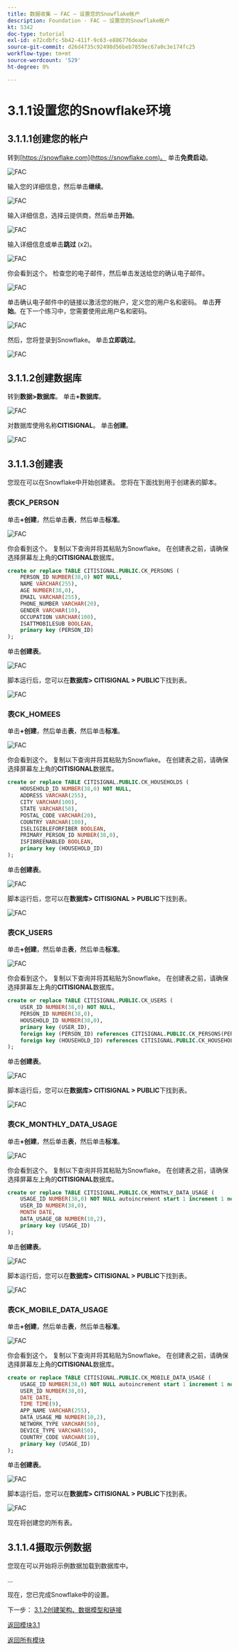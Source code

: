 ```yaml
---
title: 数据收集 — FAC — 设置您的Snowflake帐户
description: Foundation - FAC — 设置您的Snowflake帐户
kt: 5342
doc-type: tutorial
exl-id: e72cdbfc-5b42-411f-9c63-e886776deabe
source-git-commit: d26d4735c92498d56beb7859ec67a0c3e174fc25
workflow-type: tm+mt
source-wordcount: '529'
ht-degree: 0%

---
```


# 3.1.1设置您的Snowflake环境

## 3.1.1.1创建您的帐户

转到[https://snowflake.com](https://snowflake.com)。 单击&#x200B;**免费启动**。

![FAC](./images/sf1.png)

输入您的详细信息，然后单击&#x200B;**继续**。

![FAC](./images/sf2.png)

输入详细信息，选择云提供商，然后单击&#x200B;**开始**。

![FAC](./images/sf3.png)

输入详细信息或单击&#x200B;**跳过** (x2)。

![FAC](./images/sf4.png)

你会看到这个。 检查您的电子邮件，然后单击发送给您的确认电子邮件。

![FAC](./images/sf5.png)

单击确认电子邮件中的链接以激活您的帐户，定义您的用户名和密码。 单击&#x200B;**开始**。在下一个练习中，您需要使用此用户名和密码。

![FAC](./images/sf6.png)

然后，您将登录到Snowflake。 单击&#x200B;**立即跳过**。

![FAC](./images/sf7.png)

## 3.1.1.2创建数据库

转到&#x200B;**数据>数据库**。 单击&#x200B;**+数据库**。

![FAC](./images/db1.png)

对数据库使用名称&#x200B;**CITISIGNAL**。 单击&#x200B;**创建**。

![FAC](./images/db2.png)

## 3.1.1.3创建表

您现在可以在Snowflake中开始创建表。 您将在下面找到用于创建表的脚本。

### 表CK_PERSON

单击&#x200B;**+创建**，然后单击&#x200B;**表**，然后单击&#x200B;**标准**。

![FAC](./images/tb1.png)

你会看到这个。 复制以下查询并将其粘贴为Snowflake。 在创建表之前，请确保选择屏幕左上角的&#x200B;**CITISIGNAL**&#x200B;数据库。

```sql
create or replace TABLE CITISIGNAL.PUBLIC.CK_PERSONS (
	PERSON_ID NUMBER(38,0) NOT NULL,
	NAME VARCHAR(255),
	AGE NUMBER(38,0),
	EMAIL VARCHAR(255),
	PHONE_NUMBER VARCHAR(20),
	GENDER VARCHAR(10),
	OCCUPATION VARCHAR(100),
	ISATTMOBILESUB BOOLEAN,
	primary key (PERSON_ID)
);
```

单击&#x200B;**创建表**。

![FAC](./images/tb2.png)

脚本运行后，您可以在&#x200B;**数据库> CITISIGNAL > PUBLIC**&#x200B;下找到表。

![FAC](./images/tb3.png)

### 表CK_HOMEES

单击&#x200B;**+创建**，然后单击&#x200B;**表**，然后单击&#x200B;**标准**。

![FAC](./images/tb1.png)

你会看到这个。 复制以下查询并将其粘贴为Snowflake。 在创建表之前，请确保选择屏幕左上角的&#x200B;**CITISIGNAL**&#x200B;数据库。

```sql
create or replace TABLE CITISIGNAL.PUBLIC.CK_HOUSEHOLDS (
	HOUSEHOLD_ID NUMBER(38,0) NOT NULL,
	ADDRESS VARCHAR(255),
	CITY VARCHAR(100),
	STATE VARCHAR(50),
	POSTAL_CODE VARCHAR(20),
	COUNTRY VARCHAR(100),
	ISELIGIBLEFORFIBER BOOLEAN,
	PRIMARY_PERSON_ID NUMBER(38,0),
	ISFIBREENABLED BOOLEAN,
	primary key (HOUSEHOLD_ID)
);
```

单击&#x200B;**创建表**。

![FAC](./images/tb4.png)

脚本运行后，您可以在&#x200B;**数据库> CITISIGNAL > PUBLIC**&#x200B;下找到表。

![FAC](./images/tb5.png)

### 表CK_USERS

单击&#x200B;**+创建**，然后单击&#x200B;**表**，然后单击&#x200B;**标准**。

![FAC](./images/tb1.png)

你会看到这个。 复制以下查询并将其粘贴为Snowflake。 在创建表之前，请确保选择屏幕左上角的&#x200B;**CITISIGNAL**&#x200B;数据库。

```sql
create or replace TABLE CITISIGNAL.PUBLIC.CK_USERS (
	USER_ID NUMBER(38,0) NOT NULL,
	PERSON_ID NUMBER(38,0),
	HOUSEHOLD_ID NUMBER(38,0),
	primary key (USER_ID),
	foreign key (PERSON_ID) references CITISIGNAL.PUBLIC.CK_PERSONS(PERSON_ID),
	foreign key (HOUSEHOLD_ID) references CITISIGNAL.PUBLIC.CK_HOUSEHOLDS(HOUSEHOLD_ID)
);
```

单击&#x200B;**创建表**。

![FAC](./images/tb6.png)

脚本运行后，您可以在&#x200B;**数据库> CITISIGNAL > PUBLIC**&#x200B;下找到表。

![FAC](./images/tb7.png)

### 表CK_MONTHLY_DATA_USAGE

单击&#x200B;**+创建**，然后单击&#x200B;**表**，然后单击&#x200B;**标准**。

![FAC](./images/tb1.png)

你会看到这个。 复制以下查询并将其粘贴为Snowflake。 在创建表之前，请确保选择屏幕左上角的&#x200B;**CITISIGNAL**&#x200B;数据库。

```sql
create or replace TABLE CITISIGNAL.PUBLIC.CK_MONTHLY_DATA_USAGE (
	USAGE_ID NUMBER(38,0) NOT NULL autoincrement start 1 increment 1 noorder,
	USER_ID NUMBER(38,0),
	MONTH DATE,
	DATA_USAGE_GB NUMBER(10,2),
	primary key (USAGE_ID)
);
```

单击&#x200B;**创建表**。

![FAC](./images/tb8.png)

脚本运行后，您可以在&#x200B;**数据库> CITISIGNAL > PUBLIC**&#x200B;下找到表。

![FAC](./images/tb9.png)

### 表CK_MOBILE_DATA_USAGE

单击&#x200B;**+创建**，然后单击&#x200B;**表**，然后单击&#x200B;**标准**。

![FAC](./images/tb1.png)

你会看到这个。 复制以下查询并将其粘贴为Snowflake。 在创建表之前，请确保选择屏幕左上角的&#x200B;**CITISIGNAL**&#x200B;数据库。


```sql
create or replace TABLE CITISIGNAL.PUBLIC.CK_MOBILE_DATA_USAGE (
	USAGE_ID NUMBER(38,0) NOT NULL autoincrement start 1 increment 1 noorder,
	USER_ID NUMBER(38,0),
	DATE DATE,
	TIME TIME(9),
	APP_NAME VARCHAR(255),
	DATA_USAGE_MB NUMBER(10,2),
	NETWORK_TYPE VARCHAR(50),
	DEVICE_TYPE VARCHAR(50),
	COUNTRY_CODE VARCHAR(10),
	primary key (USAGE_ID)
);
```

单击&#x200B;**创建表**。

![FAC](./images/tb10.png)

脚本运行后，您可以在&#x200B;**数据库> CITISIGNAL > PUBLIC**&#x200B;下找到表。

![FAC](./images/tb11.png)

现在将创建您的所有表。


## 3.1.1.4摄取示例数据

您现在可以开始将示例数据加载到数据库中。

...

现在，您已完成Snowflake中的设置。


下一步： [3.1.2创建架构、数据模型和链接](./ex2.md)

[返回模块3.1](./fac.md)

[返回所有模块](../../../overview.md)
